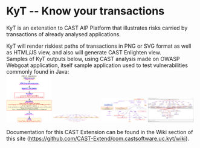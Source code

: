 KyT -- Know your transactions
=====================================
KyT is an extenstion to CAST AIP Platform that illustrates risks carried by transactions of already analysed applications.


KyT will render riskiest paths of transactions in PNG or SVG format as well as HTML/JS view, and also will generate CAST Enlighten view.<br/>
Samples of KyT outputs below, using CAST analysis made on OWASP Webgoat application, itself sample application used to test vulnerabilities commonly found in Java:<br/>
[<img src="./.github/kyt-sample-webgoat-1.png" width="24%">](./.github/kyt-sample-webgoat-1.png "Longest riskiest path, PNG format")
[<img src="./.github/kyt-sample-webgoat-2.svg" width="24%">](./.github/kyt-sample-webgoat-2.svg "All riskiest path, SVG format")
[<img src="./.github/kyt-sample-webgoat-3.png" width="24%">](./.github/kyt-sample-webgoat-3.png "All riskiest path, HTML/JS format")
[<img src="./.github/kyt-sample-webgoat-4.png" width="24%">](./.github/kyt-sample-webgoat-4.png "All riskiest path, CAST Enlighten")

Documentation for this CAST Extension can be found in the Wiki section of this site (https://github.com/CAST-Extend/com.castsoftware.uc.kyt/wiki).
